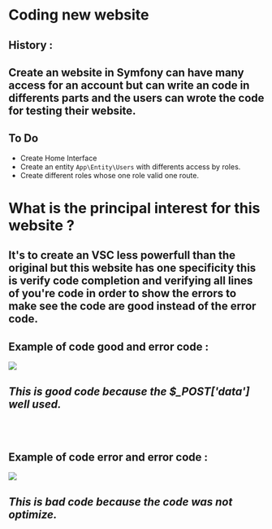 # Coding new website 



## History :
## Create an website in Symfony can have many access for an account but can write an code in differents parts and the users can wrote the code for testing their website.

## To Do

* Create Home Interface
* Create an entity `App\Entity\Users` with differents access by roles.
* Create different roles whose one role valid one route.

# What is the principal interest for this website ?

## It's to create an VSC less powerfull than the original but this website has one specificity this is verify code completion and verifying all lines of you're code in order to show the errors to make see the code are good instead of the error code.

## Example of code good and error code :

<img src="https://i.stack.imgur.com/DMc6Q.png" />

## *This is good code because the $_POST['data'] well used.*<br><br><br>

## Example of code error and error code :

<img src="https://www.eclipse.org/pdt/img/shot5-min.png" />

## *This is bad code because the code was not optimize.*
